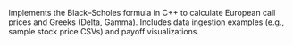 Implements the Black–Scholes formula in C++ to calculate European call prices and Greeks (Delta, Gamma).
Includes data ingestion examples (e.g., sample stock price CSVs) and payoff visualizations.
